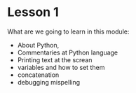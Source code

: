 # Lesson 1

What are we going to learn in this module:

- About Python,
- Commentaries at Python language
- Printing text at the screan
- variables and how to set them
- concatenation
- debugging mispelling
